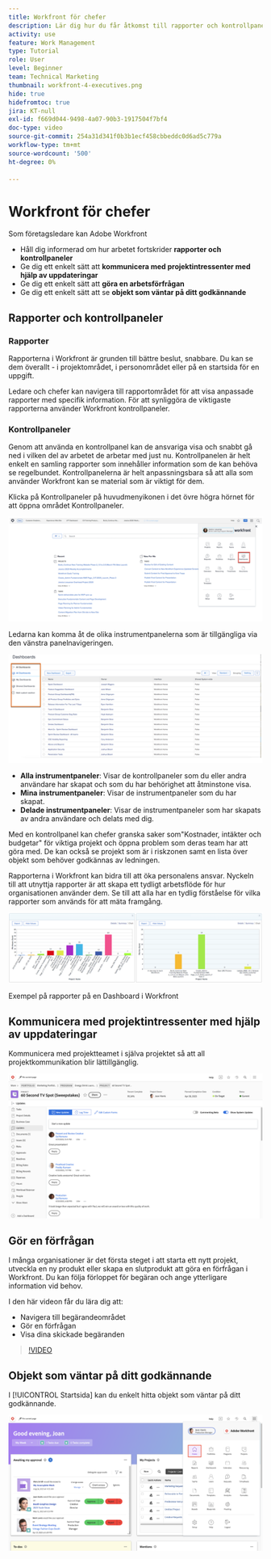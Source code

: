 ```yaml
---
title: Workfront för chefer
description: Lär dig hur du får åtkomst till rapporter och kontrollpaneler, gör förfrågningar och granskar förfrågningar.
activity: use
feature: Work Management
type: Tutorial
role: User
level: Beginner
team: Technical Marketing
thumbnail: workfront-4-executives.png
hide: true
hidefromtoc: true
jira: KT-null
exl-id: f669d044-9498-4a07-90b3-1917504f7bf4
doc-type: video
source-git-commit: 254a31d341f0b3b1ecf458cbbeddc0d6ad5c779a
workflow-type: tm+mt
source-wordcount: '500'
ht-degree: 0%

---
```


# Workfront för chefer

Som företagsledare kan Adobe Workfront

* Håll dig informerad om hur arbetet fortskrider **rapporter och kontrollpaneler**
* Ge dig ett enkelt sätt att **kommunicera med projektintressenter med hjälp av uppdateringar**
* Ge dig ett enkelt sätt att **göra en arbetsförfrågan**
* Ge dig ett enkelt sätt att se **objekt som väntar på ditt godkännande**

## Rapporter och kontrollpaneler

### Rapporter

Rapporterna i Workfront är grunden till bättre beslut, snabbare. Du kan se dem överallt - i projektområdet, i personområdet eller på en startsida för en uppgift.

Ledare och chefer kan navigera till rapportområdet för att visa anpassade rapporter med specifik information. För att synliggöra de viktigaste rapporterna använder Workfront kontrollpaneler.

### Kontrollpaneler

Genom att använda en kontrollpanel kan de ansvariga visa och snabbt gå ned i vilken del av arbetet de arbetar med just nu. Kontrollpanelen är helt enkelt en samling rapporter som innehåller information som de kan behöva se regelbundet. Kontrollpanelerna är helt anpassningsbara så att alla som använder Workfront kan se material som är viktigt för dem.

Klicka på Kontrollpaneler på huvudmenyikonen i det övre högra hörnet för att öppna området Kontrollpaneler.

![En bild av alternativet Kontrollpaneler på huvudmenyn](assets/workfront-4-executives-1.png)

Ledarna kan komma åt de olika instrumentpanelerna som är tillgängliga via den vänstra panelnavigeringen.

![En bild av sidan Kontrollpaneler](assets/workfront-4-executives-2.png)

* **Alla instrumentpaneler**: Visar de kontrollpaneler som du eller andra användare har skapat och som du har behörighet att åtminstone visa.
* **Mina instrumentpaneler**: Visar de instrumentpaneler som du har skapat.
* **Delade instrumentpaneler**: Visar de instrumentpaneler som har skapats av andra användare och delats med dig.

Med en kontrollpanel kan chefer granska saker som&quot;Kostnader, intäkter och budgetar&quot; för viktiga projekt och öppna problem som deras team har att göra med. De kan också se projekt som är i riskzonen samt en lista över objekt som behöver godkännas av ledningen.

Rapporterna i Workfront kan bidra till att öka personalens ansvar. Nyckeln till att utnyttja rapporter är att skapa ett tydligt arbetsflöde för hur organisationen använder dem. Se till att alla har en tydlig förståelse för vilka rapporter som används för att mäta framgång.

![Exempel på rapporter på en Dashboard i Workfront ](assets/workfront-4-executives-3.png)

Exempel på rapporter på en Dashboard i Workfront

## Kommunicera med projektintressenter med hjälp av uppdateringar

Kommunicera med projektteamet i själva projektet så att all projektkommunikation blir lättillgänglig.

![En bild av uppdateringssidan](assets/workfront-4-executives-4.png)


## Gör en förfrågan

I många organisationer är det första steget i att starta ett nytt projekt, utveckla en ny produkt eller skapa en slutprodukt att göra en förfrågan i Workfront. Du kan följa förloppet för begäran och ange ytterligare information vid behov.

I den här videon får du lära dig att:

* Navigera till begärandeområdet
* Gör en förfrågan
* Visa dina skickade begäranden

>[!VIDEO](https://video.tv.adobe.com/v/336092/?quality=12&learn=on)

## Objekt som väntar på ditt godkännande

I [!UICONTROL Startsida] kan du enkelt hitta objekt som väntar på ditt godkännande.

![En bild av startsidan](assets/workfront-4-executives-5.png)

